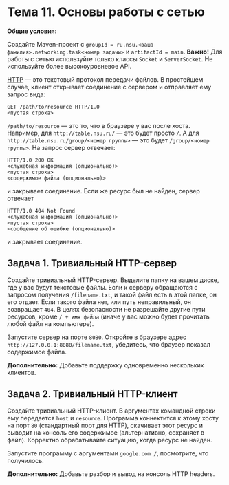 
# Тема 11. Основы работы с сетью

**Общие условия:**

Создайте Maven-проект с `groupId = ru.nsu.<ваша фамилия>.networking.task<номер задачи>` и `artifactId = main`.
**Важно!** Для работы с сетью используйте только классы `Socket` и `ServerSocket`. Не используйте более высокоуровневое API.

[HTTP](https://ru.wikipedia.org/wiki/HTTP) — это текстовый протокол передачи файлов. В простейшем случае, клиент открывает соединение с сервером и отправляет ему запрос вида:
```
GET /path/to/resource HTTP/1.0
<пустая строка>
```

`/path/to/resource` — это то, что в браузере у вас после хоста. Например, для `http://table.nsu.ru/` — это будет просто `/`. А для `http://table.nsu.ru/group/<номер группы>` — это будет `/group/<номер группы>`. 
На запрос сервер отвечает:
```
HTTP/1.0 200 OK
<служебная информация (опционально)>
<пустая строка>
<содержимое файла (опционально)>
```

и закрывает соединение. Если же ресурс был не найден, сервер отвечает
```
HTTP/1.0 404 Not Found
<служебная информация (опционально)>
<пустая строка>
<сообщение об ошибке (опционально)>
```

и закрывает соединение.

## Задача 1. Тривиальный HTTP-сервер

Создайте тривиальный HTTP-сервер. Выделите папку на вашем диске, где у вас будут текстовые файлы. Если к серверу обращаются с запросом получения `/filename.txt`, и такой файл есть в этой папке, он его отдает. Если такого файла нет, или путь неправильный, он возвращает `404`. В целях безопасности не разрешайте другие пути ресурсов, кроме `/ + имя файла` (иначе у вас можно будет прочитать любой файл на компьютере).

Запустите сервер на порте `8080`. Откройте в браузере адрес `http://127.0.0.1:8080/filename.txt`, убедитесь, что браузер показал содержимое файла.

**Дополнительно:** Добавьте поддержку одновременно нескольких клиентов.

## Задача 2. Тривиальный HTTP-клиент

Создайте тривиальный HTTP-клиент. В аргументах командной строки ему передается `host` и `resource`. Программа коннектится к этому хосту на порт `80` (стандартный порт для HTTP), скачивает этот ресурс и выводит на консоль его содержимое (альтернативно, сохраняет в файл). Корректно обрабатывайте ситуацию, когда ресурс не найден.

Запустите программу с аргументами `google.com /`, посмотрите, что получилось.

**Дополнительно:** Добавьте разбор и вывод на консоль HTTP headers.


